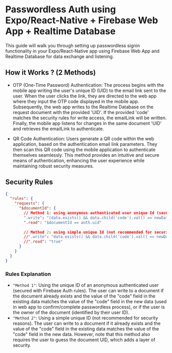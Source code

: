 # Passwordless Auth using Expo/React-Native + Firebase Web App + Realtime Database

This guide will walk you through setting up passwordless signin functionality in your Expo/React-Native app using Firebase Web App and Realtime Database for data exchange and listening.


## How it Works ? (2 Methods)
- OTP (One-Time Password) Authentication: The process begins with the mobile app writing the user's unique ID (UID) to the email link sent to the user. When the user clicks the link, they are directed to the web app where they input the OTP code displayed in the mobile app. Subsequently, the web app writes to the Realtime Database on the request document with the provided 'UID'. If the provided 'code' matches the security rules for write access, the emailLink will be written. Finally, the mobile app listens for changes in the same document 'UID' and retrieves the emailLink to authenticate.

- QR Code Authentication: Users generate a QR code within the web application, based on the authentication email link parameters. They then scan this QR code using the mobile application to authenticate themselves seamlessly. This method provides an intuitive and secure means of authentication, enhancing the user experience while maintaining robust security measures.

## Security Rules

```json
{
  "rules": {
    "requests": {
      "$documentId": {
        // Method 1: using anonymous authenticated user unique Id (secured with firebase auth rules)
        ".write": "(data.exists() && data.child('code').val() == newData.child('code').val()) || $documentId == auth.uid",
        ".read": "$documentId == auth.uid"
        
        // Method 2: using simple unique Id (not recommended for security reasons)
        //".write": "data.exists() && data.child('code').val() == newData.child('code').val()",
        //".read": "true"
      }
    }
  }
}

```

### Rules Explanation

- `"Method 1"`: Using the unique ID of an anonymous authenticated user (secured with Firebase Auth rules). The user can write to a document if the document already exists and the value of the "code" field in the existing data matches the value of the "code" field in the new data (used in web app to confirm/complete passwordless process), or if the user is the owner of the document (identified by their user ID).
- `"Method 2"`: Using a simple unique ID (not recommended for security reasons). The user can write to a document if it already exists and the value of the "code" field in the existing data matches the value of the "code" field in the new data. However, note that this method also requires the user to guess the document UID, which adds a layer of security.


